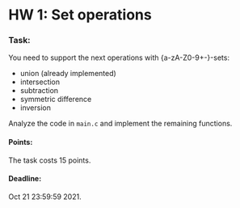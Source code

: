 # HW 1: Set operations

### Task:
You need to support the next operations with {a-zA-Z0-9+-}-sets:
+ union (already implemented)
+ intersection
+ subtraction
+ symmetric difference
+ inversion

Analyze the code in `main.c` and implement the remaining functions.

#### Points:
The task costs 15 points.

#### Deadline:
Oct 21 23:59:59 2021.

